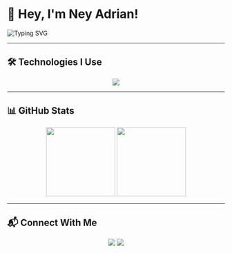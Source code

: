 # 👋 Hey, I'm Ney Adrian!  

<img src="https://readme-typing-svg.demolab.com?font=Fira+Code&size=25&duration=3000&pause=1000&color=00F7FF&center=true&vCenter=true&width=435&lines=Software+Engineering+Student;Tech+Enthusiast;Always+Learning+New+Skills" alt="Typing SVG" />

---

## 🛠️ Technologies I Use  
<div align="center">
  <img src="https://skillicons.dev/icons?i=java,c,react,github,git,figma,photoshop" /><br>
</div>  

---

## 📊 GitHub Stats  
<div align="center">
  <img height="160em" src="https://github-readme-stats.vercel.app/api?username=NeyAdrian&show_icons=true&theme=radical&count_private=true" />
  <img height="160em" src="https://github-readme-streak-stats.herokuapp.com/?user=NeyAdrian&theme=radical" />
</div>

---

## 📬 Connect With Me  
<p align="center">
  <a href="mailto:neyadrian2018@gmail.com"><img src="https://img.shields.io/badge/Gmail-D14836?style=for-the-badge&logo=gmail&logoColor=white"/></a>
  <a href="https://www.linkedin.com/in/ney-adrian-casimiro-oliveira-567b902bb/"><img src="https://img.shields.io/badge/LinkedIn-0077B5?style=for-the-badge&logo=linkedin&logoColor=white"/></a>
</p>
